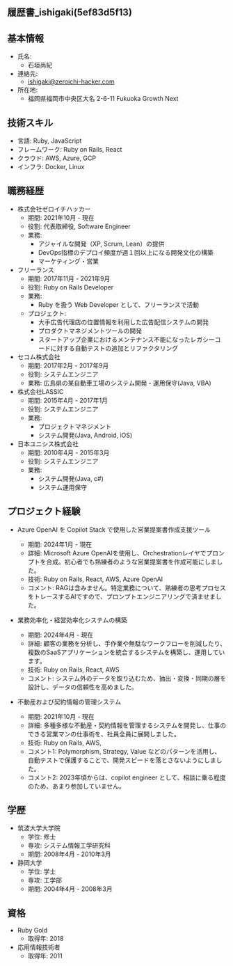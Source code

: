 履歴書_ishigaki(5ef83d5f13)
---

## 基本情報
- 氏名:
  - 石垣尚紀
- 連絡先:
  - ishigaki@zeroichi-hacker.com
- 所在地:
  - 福岡県福岡市中央区大名 2-6-11 Fukuoka Growth Next

## 技術スキル
- 言語: Ruby, JavaScript
- フレームワーク: Ruby on Rails, React
- クラウド: AWS, Azure, GCP
- インフラ: Docker, Linux

## 職務経歴
- 株式会社ゼロイチハッカー
  - 期間: 2021年10月 - 現在
  - 役割: 代表取締役, Software Engineer
  - 業務:
    - アジャイルな開発（XP, Scrum, Lean）の提供
    - DevOps指標のデプロイ頻度が週１回以上になる開発文化の構築
    - マーケティング・営業
- フリーランス
  - 期間: 2017年11月 - 2021年9月
  - 役割: Ruby on Rails Developer
  - 業務:
    - Ruby を扱う Web Developer として、フリーランスで活動
  - プロジェクト:
    - 大手広告代理店の位置情報を利用した広告配信システムの開発
    - プロダクトマネジメントツールの開発
    - スタートアップ企業におけるメンテナンス不能になったレガシーコードに対する自動テストの追加とリファクタリング
- セコム株式会社
  - 期間: 2017年2月 - 2017年9月
  - 役割: システムエンジニア
  - 業務: 広島県の某自動車工場のシステム開発・運用保守(Java, VBA)
- 株式会社LASSIC
  - 期間: 2015年4月 - 2017年1月
  - 役割: システムエンジニア
  - 業務:
    - プロジェクトマネジメント
    - システム開発(Java, Android, iOS)
- 日本ユニシス株式会社
  - 期間: 2010年4月 - 2015年3月
  - 役割: システムエンジニア
  - 業務:
    - システム開発(Java, c#)
    - システム運用保守

## プロジェクト経験
- Azure OpenAI を Copilot Stack で使用した営業提案書作成支援ツール
  - 期間: 2024年1月 - 現在
  - 詳細: Microsoft Azure OpenAIを使用し、Orchestrationレイヤでプロンプトを合成。初心者でも熟練者のような営業提案書を作成可能にしました。
  - 技術: Ruby on Rails, React, AWS, Azure OpenAI
  - コメント: RAGは含みません。特定業務について、熟練者の思考プロセスをトレースするAIですので、プロンプトエンジニアリングで済ませました。

- 業務効率化・経営効率化システムの構築
  - 期間: 2024年4月 - 現在
  - 詳細: 顧客の業務を分析し、手作業や無駄なワークフローを削減したり、複数のSaaSアプリケーションを統合するシステムを構築し、運用しています。
  - 技術: Ruby on Rails, React, AWS
  - コメント: システム外のデータを取り込むため、抽出・変換・同期の層を設計し、データの信頼性を高めました。

- 不動産および契約情報の管理システム
  - 期間: 2021年10月 - 現在
  - 詳細: 多種多様な不動産・契約情報を管理するシステムを開発し、仕事のできる営業マンの仕事術を、社員全員に展開しました。
  - 技術: Ruby on Rails, AWS,
  - コメント1: Polymorphism, Strategy, Value などのパターンを活用し、自動テストで保護することで、開発スピードを落とさないようにしました。
  - コメント2: 2023年頃からは、copilot engineer として、相談に乗る程度のため、あまり参加していません。

## 学歴
- 筑波大学大学院
  - 学位: 修士
  - 専攻: システム情報工学研究科
  - 期間: 2008年4月 - 2010年3月
- 静岡大学
  - 学位: 学士
  - 専攻: 工学部
  - 期間: 2004年4月 - 2008年3月

## 資格
- Ruby Gold
  - 取得年: 2018
- 応用情報技術者
  - 取得年: 2011


